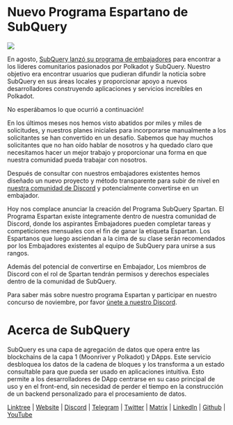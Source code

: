 # Nuevo Programa Espartano de SubQuery

![](https://miro.medium.com/max/1400/1*k5cScGKMiC45i_N-em3x0Q.png)

En agosto, [SubQuery lanzó su programa de embajadores](https://subquery.medium.com/introducing-the-subquery-ambassador-program-aa82613ab804) para encontrar a los líderes comunitarios pasionados por Polkadot y SubQuery. Nuestro objetivo era encontrar usuarios que pudieran difundir la noticia sobre SubQuery en sus áreas locales y proporcionar apoyo a nuevos desarrolladores construyendo aplicaciones y servicios increíbles en Polkadot.

No esperábamos lo que ocurrió a continuación!

En los últimos meses nos hemos visto abatidos por miles y miles de solicitudes, y nuestros planes iniciales para incorporarse manualmente a los solicitantes se han convertido en un desafío. Sabemos que hay muchos solicitantes que no han oído hablar de nosotros y ha quedado claro que necesitamos hacer un mejor trabajo y proporcionar una forma en que nuestra comunidad pueda trabajar con nosotros.

Después de consultar con nuestros embajadores existentes hemos diseñado un nuevo proyecto y método transparente para subir de nivel en [nuestra comunidad de Discord](https://discord.com/invite/subquery) y potencialmente convertirse en un embajador.

Hoy nos complace anunciar la creación del Programa SubQuery Spartan. El Programa Espartan existe íntegramente dentro de nuestra comunidad de Discord, donde los aspirantes Embajadores pueden completar tareas y competiciones mensuales con el fin de ganar la etiqueta Espartan. Los Espartanos que luego asciendan a la cima de su clase serán recomendados por los Embajadores existentes al equipo de SubQuery para unirse a sus rangos.

Además del potencial de convertirse en Embajador, Los miembros de Discord con el rol de Spartan tendrán permisos y derechos especiales dentro de la comunidad de SubQuery.

Para saber más sobre nuestro programa Espartan y participar en nuestro concurso de noviembre, por favor [únete a nuestro Discord](https://discord.com/invite/subquery).

# Acerca de SubQuery

SubQuery es una capa de agregación de datos que opera entre las blockchains de la capa 1 (Moonriver y Polkadot) y DApps. Este servicio desbloquea los datos de la cadena de bloques y los transforma a un estado consultable para que pueda ser usado en aplicaciones intuitiva. Esto permite a los desarrolladores de DApp centrarse en su caso principal de uso y en el front-end, sin necesidad de perder el tiempo en la construcción de un backend personalizado para el procesamiento de datos.

​​[Linktree](https://linktr.ee/subquerynetwork) | [Website](https://subquery.network/) | [Discord](https://discord.com/invite/78zg8aBSMG) | [Telegram](https://t.me/subquerynetwork) | [Twitter](https://twitter.com/subquerynetwork) | [Matrix](https://matrix.to/#/#subquery:matrix.org) | [LinkedIn](https://www.linkedin.com/company/subquery) | [Github](https://github.com/subquery/subql) | [YouTube](https://www.youtube.com/channel/UCi1a6NUUjegcLHDFLr7CqLw)
